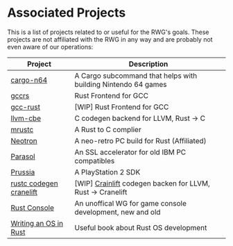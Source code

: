 # Associated Projects
This is a list of projects related to or useful for the RWG's goals. These projects are not affiliated with the RWG in any way and are probably not even aware of our operations:

| Project | Description |
| ------- | ----------- |
| [cargo-n64](https://github.com/rust-console/cargo-n64) | A Cargo subcommand that helps with building Nintendo 64 games |
| [gccrs](https://github.com/redbrain/gccrs) | Rust Frontend for GCC |
| [gcc-rust](https://github.com/sapir/gcc-rust/tree/rust) | [WIP] Rust Frontend for GCC |
| [llvm-cbe](https://github.com/JuliaComputing/llvm-cbe) | C codegen backend for LLVM, Rust -> C |
| [mrustc](https://github.com/thepowersgang/mrustc) | A Rust to C complier |
| [Neotron](https://github.com/Neotron-Compute) | A neo-retro PC build for Rust (Affiliated) |
| [Parasol](https://github.com/cr1901/parasol) | An SSL accelerator for old IBM PC compatibles |
| [Prussia](https://github.com/ZirconiumX/prussia) | A PlayStation 2 SDK |
| [rustc codegen cranelift](https://github.com/bjorn3/rustc_codegen_cranelift/) | [WIP] [Crainlift](https://github.com/bytecodealliance/cranelift) codegen backen for LLVM, Rust -> Cranelift |
| [Rust Console](https://github.com/rust-console) | An unoffical WG for game console development, new and old |
| [Writing an OS in Rust](https://os.phil-opp.com/) | Useful book about Rust OS development |
